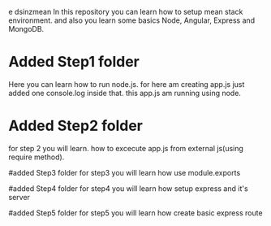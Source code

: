 e dsinzmean
In this repository you can learn how to setup mean stack environment. and also you learn some basics Node, Angular, Express and MongoDB.

# Added Step1 folder
Here you can learn how to run node.js. for here am creating app.js just added one console.log inside that. this app.js am running using node.

# Added Step2 folder
for step 2 you will learn. how to excecute app.js from external js(using require method).

#added Step3 folder
for step3 you will learn how use module.exports

#added Step4 folder
for step4 you will learn how setup express and it's server

#added Step5 folder
for step5 you will learn how create basic express route

